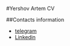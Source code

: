 #Yershov Artem CV

##Contacts information
- [telegram](@Yagoa11)
- [Linkedin](https://www.linkedin.com/feed/)
